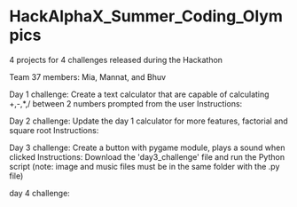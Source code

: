 # HackAlphaX_Summer_Coding_Olympics
4 projects for 4 challenges released during the Hackathon

Team 37 members: Mia, Mannat, and Bhuv

Day 1 challenge: Create a text calculator that are capable of calculating +,-,*,/ between 2 numbers prompted from the user
Instructions:

Day 2 challenge: Update the day 1 calculator for more features, factorial and square root
Instructions:

Day 3 challenge: Create a button with pygame module, plays a sound when clicked
Instructions: Download the 'day3_challenge' file and run the Python script (note: image and music files must be in the same folder with the .py file)

day 4 challenge:
